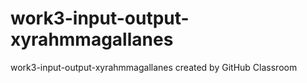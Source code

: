 # work3-input-output-xyrahmmagallanes
work3-input-output-xyrahmmagallanes created by GitHub Classroom
